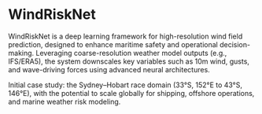 # WindRiskNet
WindRiskNet is a deep learning framework for high-resolution wind field prediction, designed to enhance maritime safety and operational decision-making. Leveraging coarse-resolution weather model outputs (e.g., IFS/ERA5), the system downscales key variables such as 10m wind, gusts, and wave-driving forces using advanced neural architectures. 

Initial case study: the Sydney–Hobart race domain (33°S, 152°E to 43°S, 146°E), with the potential to scale globally for shipping, offshore operations, and marine weather risk modeling.
